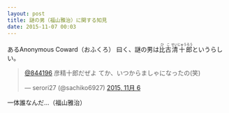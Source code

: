 ```yaml
---
layout: post
title: 謎の男（福山雅治）に関する知見
date: 2015-11-07 00:03
---
```


あるAnonymous Coward（おふくろ） 曰く、謎の男は<ruby>比古<rt>ひこ</ruby><ruby>清十郎<rt>せいじゅうろう</ruby>というらしい。

<blockquote class="twitter-tweet tw-align-center" lang="ja"><p lang="ja" dir="ltr"><a href="https://twitter.com/844196">@844196</a> 彦精十郎だぜよ &#10;てか、いつからましゃになったの(笑)</p>&mdash; serori27 (@sachiko6927) <a href="https://twitter.com/sachiko6927/status/662513035831996416">2015, 11月 6</a></blockquote>
<script async src="//platform.twitter.com/widgets.js" charset="utf-8"></script>

一体誰なんだ...（福山雅治）

